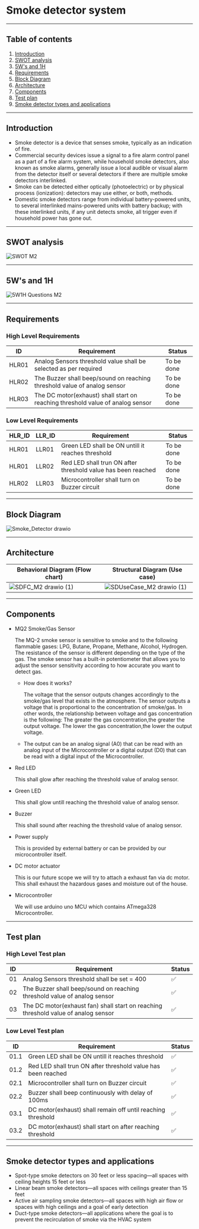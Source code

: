 # Smoke detector system
***
## Table of contents
1. [Introduction](#Introduction)
2. [SWOT analysis](#swot)
3. [5W's and 1H](#5w1h)
4. [Requirements](#Requirements)
5. [Block Diagram](#BlockDiagram)
6. [Architecture](#architecture)
7. [Components](#components)
8. [Test plan](#testplan)
9. [Smoke detector types and applications](#Smoke-detector-types-and-applications)
***
## Introduction <a name="Introduction"></a>
* Smoke detector is a device that senses smoke, typically as an indication of fire.
* Commercial security devices issue a signal to a fire alarm control panel as a part of a fire alarm system, while household smoke detectors, also known as
smoke alarms, generally issue a local audible or visual alarm from the detector itself or several detectors if there are multiple smoke detectors interlinked. 
* Smoke can be detected either optically (photoelectric) or by physical process (ionization): detectors may use either, or both, methods.
* Domestic smoke detectors range from individual battery-powered units, to several interlinked mains-powered units with battery backup; with these interlinked units,
if any unit detects smoke, all trigger even if household power has gone out.
***
## SWOT analysis <a name="swot"></a>
![SWOT M2](https://user-images.githubusercontent.com/98891749/155830818-2ece11c8-0f3f-4008-ae3e-e627f1fd64e4.png)
***
## 5W's and 1H <a name="5w1h"></a>
![5W1H Questions M2](https://user-images.githubusercontent.com/98891749/155830852-f65174cf-8b08-4adf-885c-d24afab0ecb7.png)
***
## Requirements <a name="Requirements"></a>
### High Level Requirements
ID | Requirement | Status
--- | --- | ---
HLR01 | Analog Sensors threshold value shall be selected as per required | To be done
HLR02 | The Buzzer shall beep/sound on reaching threshold value of analog sensor | To be done
HLR03 | The DC motor(exhaust) shall start on reaching threshold value of analog sensor | To be done
### Low Level Requirements
HLR_ID | LLR_ID | Requirement | Status
--- | --- | --- | ---
HLR01 | LLR01 | Green LED shall be ON untill it reaches threshold | To be done
HLR01 | LLR02 | Red LED shall trun ON after threshold value has been reached | To be done
HLR02 | LLR03 | Microcontroller shall turn on Buzzer circuit | To be done
***
## Block Diagram <a name="BlockDiagram"></a>
![Smoke_Detector drawio](https://user-images.githubusercontent.com/98891749/155708952-84cfb995-d92f-4c11-810c-cdb3040e7692.png)
***
## Architecture <a name="architecture"></a>
Behavioral Diagram (Flow chart) |  Structural Diagram (Use case)
--- | ---
![SDFC_M2 drawio (1)](https://user-images.githubusercontent.com/98891749/155784422-11f19fb4-d5bf-4cf6-a68b-77e5d1d49230.png) | ![SDUseCase_M2 drawio (1)](https://user-images.githubusercontent.com/98891749/155754911-1e79706c-04da-4133-93df-d9432319ce01.png)

***
## Components<a name="components"></a>
* MQ2 Smoke/Gas Sensor

  The MQ-2 smoke sensor is sensitive to smoke and to the following flammable gases:
  LPG, Butane, Propane, Methane, Alcohol, Hydrogen.
  The resistance of the sensor is different depending on the type of the gas.
  The smoke sensor has a built-in potentiometer that allows you to adjust the sensor sensitivity according to how accurate you want to detect gas.
  * How does it works?

    The voltage that the sensor outputs changes accordingly to the smoke/gas level that exists in the atmosphere. 
    The sensor outputs a voltage that is proportional to the concentration of smoke/gas.
    In other words, the relationship between voltage and gas concentration is the following:
    The greater the gas concentration,the greater the output voltage.
    The lower the gas concentration,the lower the output voltage.
    
  * The output can be an analog signal (A0) that can be read with an analog input of the Microcontroller or a digital output (D0) that can be read with a digital input of the Microcontroller.
* Red LED
  
  This shall glow after reaching the threshold value of analog sensor.
* Green LED
  
  This shall glow untill reaching the threshold value of analog sensor.
* Buzzer 
  
  This shall sound after reaching the threshold value of analog sensor.
* Power supply
  
  This is provided by external battery or can be provided by our microcontroller itself.
* DC motor actuator
  
  This is our future scope we will try to attach a exhaust fan via dc motor. This shall exhaust the hazardous gases and moisture out of the house.
* Microcontroller
  
  We will use arduino uno MCU which contains ATmega328 Microcontroller.
***
## Test plan<a name="testplan"></a>
### High Level Test plan
ID | Requirement | Status
--- | --- | ---
01 | Analog Sensors threshold shall be set = 400 | :white_check_mark:
02 | The Buzzer shall beep/sound on reaching threshold value of analog sensor | :white_check_mark:
03 | The DC motor(exhaust fan) shall start on reaching threshold value of analog sensor | :white_check_mark:
### Low Level Test plan
ID | Requirement | Status
 --- | --- | ---
01.1 | Green LED shall be ON untill it reaches threshold | :white_check_mark:
01.2 | Red LED shall trun ON after threshold value has been reached | :white_check_mark:
02.1 | Microcontroller shall turn on Buzzer circuit | :white_check_mark:
02.2 | Buzzer shall beep continuously with delay of 100ms | :white_check_mark:
03.1 | DC motor(exhaust) shall remain off until reaching threshold | :white_check_mark:
03.2 | DC motor(exhaust) shall start on after reaching threshold | :white_check_mark:
***
## Smoke detector types and applications<a name="Smoke-detector-types-and-applications"></a>
* Spot-type smoke detectors on 30 feet or less spacing—all spaces with ceiling heights 15 feet or less
* Linear beam smoke detectors—all spaces with ceilings greater than 15 feet
* Active air sampling smoke detectors—all spaces with high air flow or spaces with high ceilings and a goal of early detection
* Duct-type smoke detectors—all applications where the goal is to prevent the recirculation of smoke via the HVAC system
